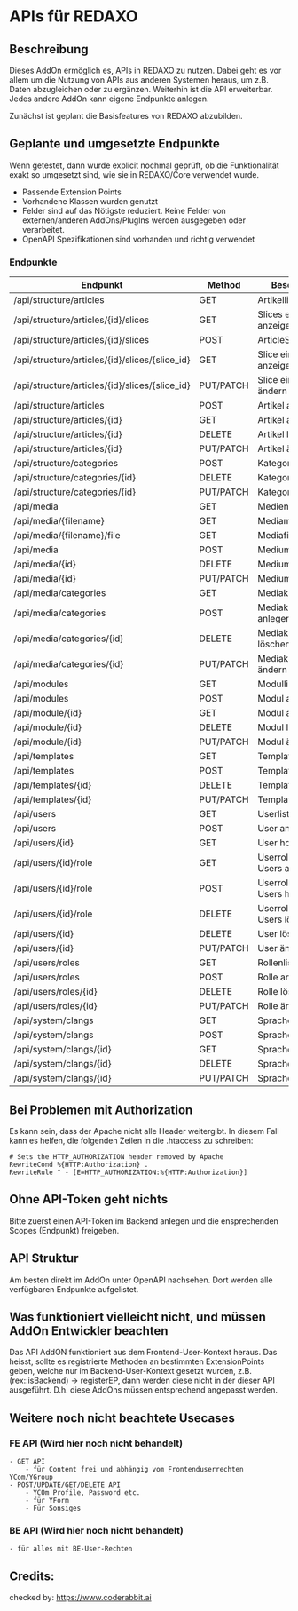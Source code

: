 # APIs für REDAXO

## Beschreibung

Dieses AddOn ermöglich es, APIs in REDAXO zu nutzen. Dabei geht es vor allem um die Nutzung von APIs aus anderen Systemen heraus, um z.B. Daten abzugleichen oder zu ergänzen. Weiterhin ist die API erweiterbar. Jedes andere AddOn kann eigene Endpunkte anlegen. 

Zunächst ist geplant die Basisfeatures von REDAXO abzubilden. 

## Geplante und umgesetzte Endpunkte

Wenn getestet, dann wurde explicit nochmal geprüft, ob die Funktionalität exakt so umgesetzt sind, wie sie in REDAXO/Core verwendet wurde. 

* Passende Extension Points
* Vorhandene Klassen wurden genutzt
* Felder sind auf das Nötigste reduziert. Keine Felder von externen/anderen AddOns/PlugIns werden ausgegeben oder verarbeitet.
* OpenAPI Spezifikationen sind vorhanden und richtig verwendet

### Endpunkte

| Endpunkt                                       | Method    | Beschreibung                    | Status | Test |
|------------------------------------------------|-----------|---------------------------------|--------|------|
| /api/structure/articles                        | GET       | Artikelliste                    | ✅      | ✅    |
| /api/structure/articles/{id}/slices            | GET       | Slices eines Artikel anzeigen   | ❌      |
| /api/structure/articles/{id}/slices            | POST      | ArticleSlice erstellen          | ✅      | ✅    |
| /api/structure/articles/{id}/slices/{slice_id} | GET       | Slice eines Artikel anzeigen    | ❌      |
| /api/structure/articles/{id}/slices/{slice_id} | PUT/PATCH | Slice eines Artikel ändern      | ❌      |
| /api/structure/articles                        | POST      | Artikel anlegen                 | ✅      | ✅    |
| /api/structure/articles/{id}                   | GET       | Artikel anzeigen                | ❌      |
| /api/structure/articles/{id}                   | DELETE    | Artikel löschen                 | ✅      | ✅    |
| /api/structure/articles/{id}                   | PUT/PATCH | Artikel ändern                  | ❌      |
| /api/structure/categories                      | POST      | Kategorie anlegen               | ✅      | ✅    |
| /api/structure/categories/{id}                 | DELETE    | Kategorie löschen               | ✅      | ✅    |
| /api/structure/categories/{id}                 | PUT/PATCH | Kategorie ändern                | ❌      |
| /api/media                                     | GET       | Medienliste                     | ✅      | ✅    |
| /api/media/{filename}                          | GET       | Mediametadaten                  | ✅      | ✅    |
| /api/media/{filename}/file                     | GET       | Mediafile (raw)                 | ✅      | ✅    |
| /api/media                                     | POST      | Medium anlegen                  | ❌      |
| /api/media/{id}                                | DELETE    | Medium löschen                  | ✅      | ✅    |
| /api/media/{id}                                | PUT/PATCH | Medium ändern                   | ❌      |
| /api/media/categories                          | GET       | Mediakategorienliste            | ❌      |
| /api/media/categories                          | POST      | Mediakategorie anlegen          | ❌      |
| /api/media/categories/{id}                     | DELETE    | Mediakategorie löschen          | ❌      |
| /api/media/categories/{id}                     | PUT/PATCH | Mediakategorie ändern           | ❌      |
| /api/modules                                   | GET       | Modulliste                      | ✅      | ✅    |
| /api/modules                                   | POST      | Modul anlegen                   | ✅      | ✅    | 
| /api/module/{id}                               | GET       | Modul auslesen                  | ✅      | ✅    |
| /api/module/{id}                               | DELETE    | Modul löschen                   | ✅      | ✅    |
| /api/module/{id}                               | PUT/PATCH | Modul ändern                    | ✅      | ✅    |
| /api/templates                                 | GET       | Template Liste                  | ✅      |
| /api/templates                                 | POST      | Template anlegen                | ✅      |
| /api/templates/{id}                            | DELETE    | Template löschen                | ✅      |
| /api/templates/{id}                            | PUT/PATCH | Template ändern                 | ✅      |
| /api/users                                     | GET       | Userliste                       | ✅      |
| /api/users                                     | POST      | User anlegen                    | ❌      |
| /api/users/{id}                                | GET       | User holen                      | ✅      |
| /api/users/{id}/role                           | GET       | Userrolen eines Users auflisten | ❌      |
| /api/users/{id}/role                           | POST      | Userrole einem Users hinzufügen | ❌      |
| /api/users/{id}/role                           | DELETE    | Userrole eines Users löschen    | ❌      |
| /api/users/{id}                                | DELETE    | User löschen                    | ✅      |
| /api/users/{id}                                | PUT/PATCH | User ändern                     | ❌      |
| /api/users/roles                               | GET       | Rollenliste                     | ✅      |
| /api/users/roles                               | POST      | Rolle anlegen                   | ❌      |
| /api/users/roles/{id}                          | DELETE    | Rolle löschen                   | ❌      |
| /api/users/roles/{id}                          | PUT/PATCH | Rolle ändern                    | ❌      |
| /api/system/clangs                             | GET       | Sprachenliste                   | ✅      | ✅    |
| /api/system/clangs                             | POST      | Sprache anlegen                 | ✅      | ✅    |
| /api/system/clangs/{id}                        | GET       | Sprache auslesen                | ✅      | ✅    |
| /api/system/clangs/{id}                        | DELETE    | Sprache löschen                 | ✅      | ✅    |
| /api/system/clangs/{id}                        | PUT/PATCH | Sprache ändern                  | ✅      | ✅    |

## Bei Problemen mit Authorization

Es kann sein, dass der Apache nicht alle Header weitergibt. In diesem Fall kann es helfen, die folgenden Zeilen in die .htaccess zu schreiben:

```
# Sets the HTTP_AUTHORIZATION header removed by Apache
RewriteCond %{HTTP:Authorization} .
RewriteRule ^ - [E=HTTP_AUTHORIZATION:%{HTTP:Authorization}]
```

## Ohne API-Token geht nichts

Bitte zuerst einen API-Token im Backend anlegen und die ensprechenden Scopes (Endpunkt) freigeben.

## API Struktur

Am besten direkt im AddOn unter OpenAPI nachsehen. Dort werden alle verfügbaren Endpunkte aufgelistet.

## Was funktioniert vielleicht nicht, und müssen AddOn Entwickler beachten

Das API AddON funktioniert aus dem Frontend-User-Kontext heraus. Das heisst, sollte es registrierte Methoden an bestimmten
ExtensionPoints geben, welche nur im Backend-User-Kontext gesetzt wurden, z.B. (rex::isBackend) -> registerEP, dann werden diese nicht in der dieser API ausgeführt.
D.h. diese AddOns müssen entsprechend angepasst werden.

## Weitere noch nicht beachtete Usecases

### FE API (Wird hier noch nicht behandelt)
    - GET API 
        - für Content frei und abhängig vom Frontenduserrechten YCom/YGroup
    - POST/UPDATE/GET/DELETE API
        - YCOm Profile, Password etc.
        - für YForm
        - Für Sonsiges

### BE API (Wird hier noch nicht behandelt)
    - für alles mit BE-User-Rechten

## Credits: 
checked by: https://www.coderabbit.ai
